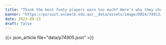 ```yaml
---
title: "Think the best footy players earn too much? Here’s why they should be paid more"
banner: "https://pursuit.unimelb.edu.au/__data/assets/image/0024/74913/4aaa1c5b55f3aedd24ddf71ee312b7d411d19400.jpg"
date: 2023-09-13
draft: false
---
```


{{< json_article file="data/p74905.json" >}}